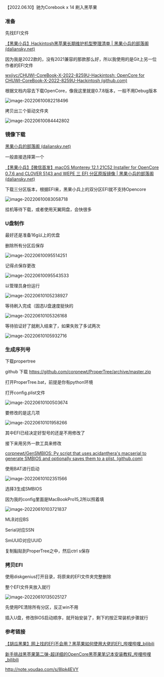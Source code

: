 【2022.06.10】驰为Corebook x 14 刷入黑苹果

### 准备

先找EFI文件

[【黑果小兵】Hackintosh黑苹果长期维护机型整理清单 | 黑果小兵的部落阁 (daliansky.net)](https://blog.daliansky.net/Hackintosh-long-term-maintenance-model-checklist.html)

因为我是2022款的，没有2021兼容的那款那么好，所以我使用的是Git上另一位作者的EFI文件

[wxjiyc/CHUWI-CoreBook-X-2022-8259U-Hackintosh: OpenCore for CHUWI-CoreBook-X-2022-8259U-Hackintosh (github.com)](https://github.com/wxjiyc/CHUWI-CoreBook-X-2022-8259U-Hackintosh)

根据文档内容去下载OpenCore，像我这里就是0.7.8版本，一般不用Debug版本

![image-20220610082218496](https://i0.hdslb.com/bfs/album/6f1aff3db44a0e01dbcfb6a76e8eb048a337299b.png)

拷贝出三个驱动文件夹

![image-20220610084442802](https://i0.hdslb.com/bfs/album/bcaa77bcbb0cb6943ba98bb810dccf7dac988231.png)

### 镜像下载

[黑果小兵的部落阁 (daliansky.net)](https://blog.daliansky.net/)

一般直接选择第一个

[【黑果小兵】【微信首发】macOS Monterey 12.1 21C52 Installer for OpenCore 0.7.6 and CLOVER 5143 and WEPE 三 EFI 分区原版镜像 | 黑果小兵的部落阁 (daliansky.net)](https://blog.daliansky.net/macOS-Monterey-12.1-21C52-Release-version-with-OC-0.7.6-CLOVER-5143-and-FirPE-original-image.html)

下载三分区版本，根据EFI来，黑果小兵上的双分区EFI就不支持Opencore

![image-20220610083058718](https://i0.hdslb.com/bfs/album/ede3c6f04a8e8646c74f104bf2e1ff4f712abbc7.png)

挂机等待下载，或者使用天翼网盘，会快很多

### U盘制作



最好还是准备16g以上的优盘

删除所有分区后保存



![image-20220610095514251](https://i0.hdslb.com/bfs/album/0dc832a6c8afabc796d77ce22701b10f3b52ae24.png)

记得点保存更改

![image-20220610095543533](https://i0.hdslb.com/bfs/album/c0ec5fac8f0fd4f16c1cb13f474c48acbffb3672.png)

以管理员身份运行

![image-20220610105238927](https://i0.hdslb.com/bfs/album/85dcc2b21e688706904d15214b29b6c98a5b4a3a.png)

等待刷入完成（固态U盘速度挺快的

![image-20220610105326168](https://i0.hdslb.com/bfs/album/297f6c679452a834fc0df77cbc9e5c7a6e81afd7.png)

等待验证好了就刷入结束了，如果失败了多试两次

![image-20220610105932716](https://i0.hdslb.com/bfs/album/65e6b11d1bbfb0980b1e191488043555dd00d2e5.png)



### 生成序列号

下载propertree

github 下载 https://github.com/corpnewt/ProperTree/archive/master.zip

打开ProperTree.bat，前提是你有python环境

打开config.plist文件

![image-20220610100503674](https://i0.hdslb.com/bfs/album/fb3dda09f89c6e43b570fd3d488264268f327eca.png)

要修改的是这几项

![image-20220610101958266](https://i0.hdslb.com/bfs/album/f717e694a267f888d13620b9d12692e5aebf111e.png)

其中EFI已经决定好型号的还是不用修改了

接下来用另外一款工具来修改

[corpnewt/GenSMBIOS: Py script that uses acidanthera's macserial to generate SMBIOS and optionally saves them to a plist. (github.com)](https://github.com/corpnewt/GenSMBIOS)

使用BAT进行启动

![image-20220610102351566](https://i0.hdslb.com/bfs/album/9b81e3a3cb08d700e30991f3f00dbdc101c8a2e8.png)

选择3生成SMBIOS

因为我的config里面是MacBookPro15,2所以照着填

![image-20220610103721837](https://i0.hdslb.com/bfs/album/a74284f6f0182069a58ebbb7d121a294673814d9.png)

MLB对应BS

Serial对应SSN

SmUUID对应UUID

复制黏贴到ProperTree之中，然后ctrl s保存

### 拷贝EFI

使用diskgenius打开目录，将原来的EFI文件夹完整删除

整个EFI文件夹放入就行

![image-20220610135025127](https://i0.hdslb.com/bfs/album/679dd77f8b257334340b13d41fecee5def28fd81.png)

先使用PE清除所有分区，反正win不用

插入U盘，修改BIOS启动顺序，就开始安装了，剩下的按正常装机步骤就行

### 参考链接

[【胡瓜黑果】网上找的EFI不会用？黑苹果如何使用大佬的EFI_哔哩哔哩_bilibili](https://www.bilibili.com/video/BV1HU4y1h7Cs?vd_source=d3b20de6fd728a6822df14fa2e26ef8c)

[新手挑战黑苹果第二弹-超详细的OpenCore黑苹果笔记本安装教程_哔哩哔哩_bilibili](https://www.bilibili.com/video/BV1kK4y1S74C/?vd_source=d3b20de6fd728a6822df14fa2e26ef8c)

http://note.youdao.com/s/8Ipk4EVY

